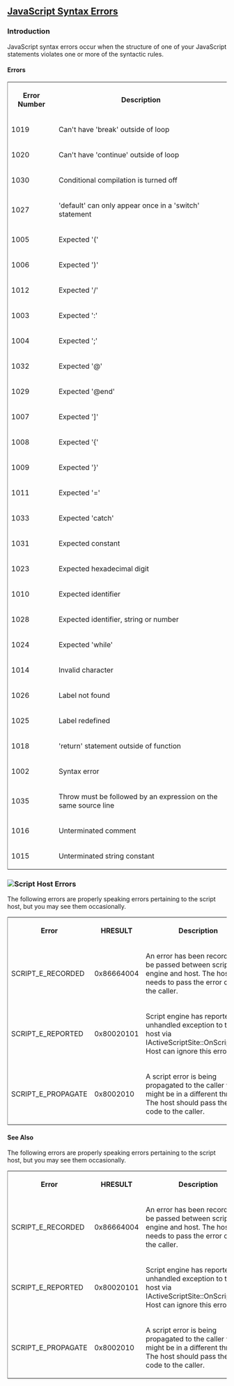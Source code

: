 ## [JavaScript Syntax Errors](JavaScript-Syntax-Errors.html)

### Introduction 

 JavaScript syntax errors occur when the structure of one of your JavaScript statements violates one or more of the syntactic rules.

#### Errors 

<div id="sectionSection0" class="section" name="collapseableSection" style="" expanded="true">
  <div class="caption"></div>
  <div class="tableSection">
    <table width="50%" cellspacing="2" cellpadding="5" frame="lhs">
      <tr>
        <th>
          <p xmlns:util="util">
            Error Number
          </p>
        </th>
        <th>
          <p xmlns:util="util">
            Description
          </p>
        </th>
      </tr>
      <tr>
        <td>
          <p xmlns:util="util">
            1019
          </p>
        </td>
        <td>
          <p xmlns:util="util">
            Can't have 'break' outside of loop
          </p>
        </td>
      </tr>
      <tr>
        <td>
          <p xmlns:util="util">
            1020
          </p>
        </td>
        <td>
          <p xmlns:util="util">
            Can't have 'continue' outside of loop
          </p>
        </td>
      </tr>
      <tr>
        <td>
          <p xmlns:util="util">
            1030
          </p>
        </td>
        <td>
          <p xmlns:util="util">
            Conditional compilation is turned off
          </p>
        </td>
      </tr>
      <tr>
        <td>
          <p xmlns:util="util">
            1027
          </p>
        </td>
        <td>
          <p xmlns:util="util">
            'default' can only appear once in a 'switch' statement
          </p>
        </td>
      </tr>
      <tr>
        <td>
          <p xmlns:util="util">
            1005
          </p>
        </td>
        <td>
          <p xmlns:util="util">
            Expected '('
          </p>
        </td>
      </tr>
      <tr>
        <td>
          <p xmlns:util="util">
            1006
          </p>
        </td>
        <td>
          <p xmlns:util="util">
            Expected ')'
          </p>
        </td>
      </tr>
      <tr>
        <td>
          <p xmlns:util="util">
            1012
          </p>
        </td>
        <td>
          <p xmlns:util="util">
            Expected '/'
          </p>
        </td>
      </tr>
      <tr>
        <td>
          <p xmlns:util="util">
            1003
          </p>
        </td>
        <td>
          <p xmlns:util="util">
            Expected ':'
          </p>
        </td>
      </tr>
      <tr>
        <td>
          <p xmlns:util="util">
            1004
          </p>
        </td>
        <td>
          <p xmlns:util="util">
            Expected ';'
          </p>
        </td>
      </tr>
      <tr>
        <td>
          <p xmlns:util="util">
            1032
          </p>
        </td>
        <td>
          <p xmlns:util="util">
            Expected '@'
          </p>
        </td>
      </tr>
      <tr>
        <td>
          <p xmlns:util="util">
            1029
          </p>
        </td>
        <td>
          <p xmlns:util="util">
            Expected '@end'
          </p>
        </td>
      </tr>
      <tr>
        <td>
          <p xmlns:util="util">
            1007
          </p>
        </td>
        <td>
          <p xmlns:util="util">
            Expected ']'
          </p>
        </td>
      </tr>
      <tr>
        <td>
          <p xmlns:util="util">
            1008
          </p>
        </td>
        <td>
          <p xmlns:util="util">
            Expected '{'
          </p>
        </td>
      </tr>
      <tr>
        <td>
          <p xmlns:util="util">
            1009
          </p>
        </td>
        <td>
          <p xmlns:util="util">
            Expected '}'
          </p>
        </td>
      </tr>
      <tr>
        <td>
          <p xmlns:util="util">
            1011
          </p>
        </td>
        <td>
          <p xmlns:util="util">
            Expected '='
          </p>
        </td>
      </tr>
      <tr>
        <td>
          <p xmlns:util="util">
            1033
          </p>
        </td>
        <td>
          <p xmlns:util="util">
            Expected 'catch'
          </p>
        </td>
      </tr>
      <tr>
        <td>
          <p xmlns:util="util">
            1031
          </p>
        </td>
        <td>
          <p xmlns:util="util">
            Expected constant
          </p>
        </td>
      </tr>
      <tr>
        <td>
          <p xmlns:util="util">
            1023
          </p>
        </td>
        <td>
          <p xmlns:util="util">
            Expected hexadecimal digit
          </p>
        </td>
      </tr>
      <tr>
        <td>
          <p xmlns:util="util">
            1010
          </p>
        </td>
        <td>
          <p xmlns:util="util">
            Expected identifier
          </p>
        </td>
      </tr>
      <tr>
        <td>
          <p xmlns:util="util">
            1028
          </p>
        </td>
        <td>
          <p xmlns:util="util">
            Expected identifier, string or number
          </p>
        </td>
      </tr>
      <tr>
        <td>
          <p xmlns:util="util">
            1024
          </p>
        </td>
        <td>
          <p xmlns:util="util">
            Expected 'while'
          </p>
        </td>
      </tr>
      <tr>
        <td>
          <p xmlns:util="util">
            1014
          </p>
        </td>
        <td>
          <p xmlns:util="util">
            Invalid character
          </p>
        </td>
      </tr>
      <tr>
        <td>
          <p xmlns:util="util">
            1026
          </p>
        </td>
        <td>
          <p xmlns:util="util">
            Label not found
          </p>
        </td>
      </tr>
      <tr>
        <td>
          <p xmlns:util="util">
            1025
          </p>
        </td>
        <td>
          <p xmlns:util="util">
            Label redefined
          </p>
        </td>
      </tr>
      <tr>
        <td>
          <p xmlns:util="util">
            1018
          </p>
        </td>
        <td>
          <p xmlns:util="util">
            'return' statement outside of function
          </p>
        </td>
      </tr>
      <tr>
        <td>
          <p xmlns:util="util">
            1002
          </p>
        </td>
        <td>
          <p xmlns:util="util">
            Syntax error
          </p>
        </td>
      </tr>
      <tr>
        <td>
          <p xmlns:util="util">
            1035
          </p>
        </td>
        <td>
          <p xmlns:util="util">
            Throw must be followed by an expression on the same source line
          </p>
        </td>
      </tr>
      <tr>
        <td>
          <p xmlns:util="util">
            1016
          </p>
        </td>
        <td>
          <p xmlns:util="util">
            Unterminated comment
          </p>
        </td>
      </tr>
      <tr>
        <td>
          <p xmlns:util="util">
            1015
          </p>
        </td>
        <td>
          <p xmlns:util="util">
            Unterminated string constant
          </p>
        </td>
      </tr>
    </table>
  </div>
  <h3 class="subHeading">
    <span onclick="ExpandCollapse(sectionToggle1)" style="cursor:default;" onkeypress="ExpandCollapse_CheckKey(sectionToggle1, event)" tabindex="0"><img id="sectionToggle1" class="toggle" name=
    "toggleSwitch" src="../icons/collapse_all.gif" />Script Host Errors</span>
  </h3>
  <div id="sectionSection1" class="subsection" name="collapseableSection" style="" expanded="true">
    <p xmlns:util="util">
      The following errors are properly speaking errors pertaining to the script host, but you may see them occasionally.
    </p>
    <div class="caption"></div>
    <div class="tableSection">
      <table width="50%" cellspacing="2" cellpadding="5" frame="lhs">
        <tr>
          <th>
            <p xmlns:util="util">
              Error
            </p>
          </th>
          <th>
            <p xmlns:util="util">
              HRESULT
            </p>
          </th>
          <th>
            <p xmlns:util="util">
              Description
            </p>
          </th>
        </tr>
        <tr>
          <td>
            <p xmlns:util="util">
              SCRIPT_E_RECORDED
            </p>
          </td>
          <td>
            <p xmlns:util="util">
              0x86664004
            </p>
          </td>
          <td>
            <p xmlns:util="util">
              An error has been recorded to be passed between script engine and host. The host needs to pass the error code to the caller.
            </p>
          </td>
        </tr>
        <tr>
          <td>
            <p xmlns:util="util">
              SCRIPT_E_REPORTED
            </p>
          </td>
          <td>
            <p xmlns:util="util">
              0x80020101
            </p>
          </td>
          <td>
            <p xmlns:util="util">
              Script engine has reported an unhandled exception to the host via IActiveScriptSite::OnScriptError. Host can ignore this error.
            </p>
          </td>
        </tr>
        <tr>
          <td>
            <p xmlns:util="util">
              SCRIPT_E_PROPAGATE
            </p>
          </td>
          <td>
            <p xmlns:util="util">
              0x8002010
            </p>
          </td>
          <td>
            <p xmlns:util="util">
              A script error is being propagated to the caller which might be in a different thread. The host should pass the error code to the caller.
            </p>
          </td>
        </tr>
      </table>
    </div>
  </div>
</div>

#### See Also 

<div id="sectionSection1" class="subsection" name="collapseableSection" style="" expanded="true">
  <p xmlns:util="util">
    The following errors are properly speaking errors pertaining to the script host, but you may see them occasionally.
  </p>
  <div class="caption"></div>
  <div class="tableSection">
    <table width="50%" cellspacing="2" cellpadding="5" frame="lhs">
      <tr>
        <th>
          <p xmlns:util="util">
            Error
          </p>
        </th>
        <th>
          <p xmlns:util="util">
            HRESULT
          </p>
        </th>
        <th>
          <p xmlns:util="util">
            Description
          </p>
        </th>
      </tr>
      <tr>
        <td>
          <p xmlns:util="util">
            SCRIPT_E_RECORDED
          </p>
        </td>
        <td>
          <p xmlns:util="util">
            0x86664004
          </p>
        </td>
        <td>
          <p xmlns:util="util">
            An error has been recorded to be passed between script engine and host. The host needs to pass the error code to the caller.
          </p>
        </td>
      </tr>
      <tr>
        <td>
          <p xmlns:util="util">
            SCRIPT_E_REPORTED
          </p>
        </td>
        <td>
          <p xmlns:util="util">
            0x80020101
          </p>
        </td>
        <td>
          <p xmlns:util="util">
            Script engine has reported an unhandled exception to the host via IActiveScriptSite::OnScriptError. Host can ignore this error.
          </p>
        </td>
      </tr>
      <tr>
        <td>
          <p xmlns:util="util">
            SCRIPT_E_PROPAGATE
          </p>
        </td>
        <td>
          <p xmlns:util="util">
            0x8002010
          </p>
        </td>
        <td>
          <p xmlns:util="util">
            A script error is being propagated to the caller which might be in a different thread. The host should pass the error code to the caller.
          </p>
        </td>
      </tr>
    </table>
  </div>
</div>

